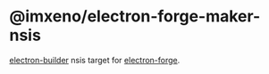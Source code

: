 # @imxeno/electron-forge-maker-nsis

[electron-builder](https://github.com/electron-userland/electron-builder) nsis target for [electron-forge](https://github.com/electron-userland/electron-forge).
